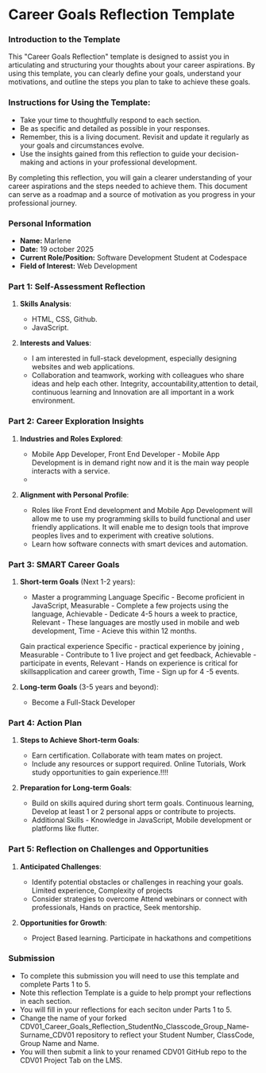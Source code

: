 # Career Goals Reflection Template

### Introduction to the Template

This "Career Goals Reflection" template is designed to assist you in articulating and structuring your thoughts about your career aspirations. By using this template, you can clearly define your goals, understand your motivations, and outline the steps you plan to take to achieve these goals.

### Instructions for Using the Template:

- Take your time to thoughtfully respond to each section.
- Be as specific and detailed as possible in your responses.
- Remember, this is a living document. Revisit and update it regularly as your goals and circumstances evolve.
- Use the insights gained from this reflection to guide your decision-making and actions in your professional development.

By completing this reflection, you will gain a clearer understanding of your career aspirations and the steps needed to achieve them. This document can serve as a roadmap and a source of motivation as you progress in your professional journey.

### Personal Information

- **Name:** Marlene
- **Date:** 19 october 2025
- **Current Role/Position:** Software Development Student at Codespace
- **Field of Interest:** Web Development

### Part 1: Self-Assessment Reflection

1. **Skills Analysis**:

   - HTML, CSS, Github.
   - JavaScript.

2. **Interests and Values**:

   - I am interested in full-stack development, especially designing websites and web applications.
   - Collaboration and teamwork, working with colleagues who share ideas and help each other. Integrity, accountability,attention to detail, continuous learning and Innovation are all important in a work environment.

### Part 2: Career Exploration Insights

1. **Industries and Roles Explored**:

   - Mobile App Developer, Front End Developer - Mobile App Development is in demand right now and it is the main way people interacts with a service.
   -

2. **Alignment with Personal Profile**:

   - Roles like Front End development and Mobile App Development will allow me to use my programming skills to build functional and user friendly applications. It will enable me to design tools that improve peoples lives and to experiment with creative solutions.
   - Learn how software connects with smart devices and automation.

### Part 3: SMART Career Goals

1. **Short-term Goals** (Next 1-2 years):

   - Master a programming Language
     Specific - Become proficient in JavaScript, Measurable - Complete a few projects using the language, Achievable - Dedicate 4-5 hours a week to practice, Relevant - These languages are mostly used in mobile and web development, Time - Acieve this within 12 months.

   Gain practical experience
   Specific - practical experience by joining , Measurable - Contribute to 1 live project and get feedback, Achievable - participate in events, Relevant - Hands on experience is critical for skillsapplication and career growth, Time - Sign up for 4 -5 events.

2. **Long-term Goals** (3-5 years and beyond):

   - Become a Full-Stack Developer

### Part 4: Action Plan

1. **Steps to Achieve Short-term Goals**:

   - Earn certification. Collaborate with team mates on project.
   - Include any resources or support required.
     Online Tutorials, Work study opportunities to gain experience.!!!!

2. **Preparation for Long-term Goals**:

   - Build on skills aquired during short term goals. Continuous learning, Develop at least 1 or 2 personal apps or contribute to projects.
   - Additional Skills - Knowledge in JavaScript, Mobile development or platforms like flutter.

### Part 5: Reflection on Challenges and Opportunities

1. **Anticipated Challenges**:

   - Identify potential obstacles or challenges in reaching your goals.
     Limited experience, Complexity of projects
   - Consider strategies to overcome
     Attend webinars or connect with professionals, Hands on practice, Seek mentorship.

2. **Opportunities for Growth**:

   - Project Based learning. Participate in hackathons and competitions

### Submission

- To complete this submission you will need to use this template and complete Parts 1 to 5.
- Note this reflection Template is a guide to help prompt your reflections in each section.
- You will fill in your reflections for each seciton under Parts 1 to 5.
- Change the name of your forked CDV01_Career_Goals_Reflection_StudentNo_Classcode_Group_Name-Surname_CDV01 repository to reflect your Student Number, ClassCode, Group Name and Name.
- You will then submit a link to your renamed CDV01 GitHub repo to the CDV01 Project Tab on the LMS.
